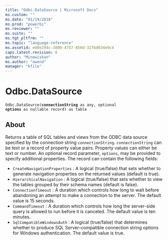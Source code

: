 ```yaml
---
title: "Odbc.DataSource | Microsoft Docs"
ms.custom: ""
ms.date: "01/19/2018"
ms.prod: "powerbi"
ms.reviewer: ""
ms.suite: ""
ms.tgt_pltfrm: ""
ms.topic: "language-reference"
ms.assetid: e88e294c-3800-4757-850d-32fbd034e9c4
caps.latest.revision: 6
author: "Minewiskan"
ms.author: "owend"
manager: "kfile"
---
```

# Odbc.DataSource
<code>Odbc.DataSource(<b>connectionString</b> as any, optional <b>options</b> as nullable record) as table</code>

## About
Returns a table of SQL tables and views from the ODBC data source specified by the connection string <code>connectionString</code>. <code>connectionString</code> can be text or a record of property value pairs. Property values can either be text or number. An optional record parameter, <code>options</code>, may be provided to specify additional properties. The record can contain the following fields: 
*  <code>CreateNavigationProperties</code> : A logical (true/false) that sets whether to generate navigation properties on the returned values (default is true).
 *  <code>HierarchicalNavigation</code> : A logical (true/false) that sets whether to view the tables grouped by their schema names (default is false).
 *  <code>ConnectionTimeout</code> : A duration which controls how long to wait before abandoning an attempt to make a connection to the server. The default value is 15 seconds.
 *  <code>CommandTimeout</code> : A duration which controls how long the server-side query is allowed to run before it is canceled. The default value is ten minutes.
 *  <code>SqlCompatibleWindowsAuth</code> : A logical (true/false) that determines whether to produce SQL Server-compatible connection string options for Windows authentication. The default value is true.